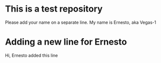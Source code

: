# This is a test repository

Please add your name on a separate line.
My name is Ernesto, aka Vegas-1

# Adding a new line for Ernesto
Hi, Ernesto added this line

